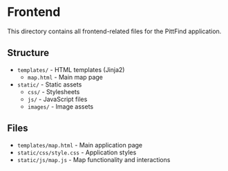 # Frontend

This directory contains all frontend-related files for the PittFind application.

## Structure

- `templates/` - HTML templates (Jinja2)
  - `map.html` - Main map page
- `static/` - Static assets
  - `css/` - Stylesheets
  - `js/` - JavaScript files
  - `images/` - Image assets

## Files

- `templates/map.html` - Main application page
- `static/css/style.css` - Application styles
- `static/js/map.js` - Map functionality and interactions
